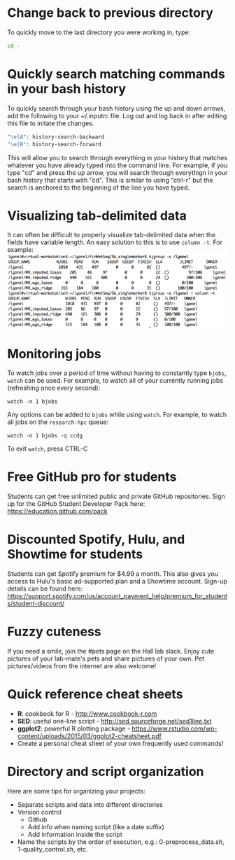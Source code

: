 # Change back to previous directory

To quickly move to the last directory you were working in, type:
```bash
cd -
```

# Quickly search matching commands in your bash history

To quickly search through your bash history using the up and down arrows, add the following to your ~/.inputrc file. Log out and log back in after editing this file to initate the changes.
```bash
"\e[A": history-search-backward
"\e[B": history-search-forward
```
This will allow you to search through everything in your history that matches whatever you have already typed into the command line. For example, if you type "cd" and press the up arrow, you will search through everythign in your bash history that starts with "cd". This is similar to using "ctrl-r" but the search is anchored to the beginning of the line you have typed.

# Visualizing tab-delimited data

It can often be difficult to properly visualize tab-delimited data when the fields have variable length. An easy solution to this is to use `column -t`. For example:
![Column Example](ColumnExample.png?raw=true "Column Example")

# Monitoring jobs

To watch jobs over a period of time without having to constantly type `bjobs`, `watch` can be used. For example, to watch all of your currently running jobs (refreshing once every second):
```
watch -n 1 bjobs
```
Any options can be added to `bjobs` while using `watch`. For example, to watch all jobs on the `research-hpc` queue:
```
watch -n 1 bjobs -q ccdg
```
To exit `watch`, press CTRL-C

# Free GitHub pro for students

Students can get free unlimited public and private GitHub repositories. Sign up for the GitHub Student Developer Pack here: https://education.github.com/pack

# Discounted Spotify, Hulu, and Showtime for students

Students can get Spotify premium for $4.99 a month. This also gives you access to Hulu's basic ad-supported plan and a Showtime account. Sign-up details can be found here: https://support.spotify.com/us/account_payment_help/premium_for_students/student-discount/

# Fuzzy cuteness

If you need a smile, join the #pets page on the Hall lab slack. Enjoy cute pictures of your lab-mate's pets and share pictures of your own. Pet pictures/videos from the internet are also welcome!

# Quick reference cheat sheets

* **R**: cookbook for R - http://www.cookbook-r.com
* **SED**: useful one-line script - http://sed.sourceforge.net/sed1line.txt
* **ggplot2**: powerful R plotting package - https://www.rstudio.com/wp-content/uploads/2015/03/ggplot2-cheatsheet.pdf
* Create a personal cheat sheet of your own frequently used commands! 

# Directory and script organization

Here are some tips for organizing your projects:
* Separate scripts and data into different directories
* Version control 
  - Github 
  - Add info when naming script (like a date suffix)
  - Add information inside the script
* Name the scripts by the order of execution, e.g.: 0-preprocess_data.sh, 1-quality_control.sh, etc.

